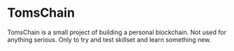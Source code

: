 # TomsChain
TomsChain is a small project of building a personal blockchain. Not used for anything serious. Only to try and test skillset and learn something new.
